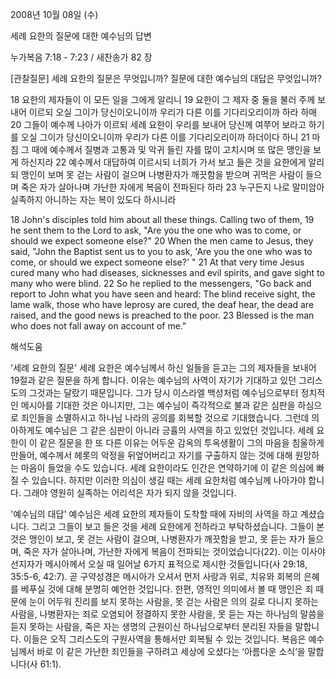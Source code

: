 2008년 10월 08일 (수)

세례 요한의 질문에 대한 예수님의 답변



누가복음 7:18 - 7:23 / 새찬송가 82 장


[관찰질문]
세례 요한의 질문은 무엇입니까? 
질문에 대한 예수님의 대답은 무엇입니까? 

18 요한의 제자들이 이 모든 일을 그에게 알리니 
19 요한이 그 제자 중 둘을 불러 주께 보내어 이르되 오실 그이가 당신이오니이까 우리가 다른 이를 기다리오리이까 하라 하매 
20 그들이 예수께 나아가 이르되 세례 요한이 우리를 보내어 당신께 여쭈어 보라고 하기를 오실 그이가 당신이오니이까 우리가 다른 이를 기다리오리이까 하더이다 하니 
21 마침 그 때에 예수께서 질병과 고통과 및 악귀 들린 자를 많이 고치시며 또 많은 맹인을 보게 하신지라 
22 예수께서 대답하여 이르시되 너희가 가서 보고 들은 것을 요한에게 알리되 맹인이 보며 못 걷는 사람이 걸으며 나병환자가 깨끗함을 받으며 귀먹은 사람이 들으며 죽은 자가 살아나며 가난한 자에게 복음이 전파된다 하라 
23 누구든지 나로 말미암아 실족하지 아니하는 자는 복이 있도다 하시니라 

18 John's disciples told him about all these things. Calling two of them, 
19 he sent them to the Lord to ask, "Are you the one who was to come, or should we expect someone else?" 
20 When the men came to Jesus, they said, "John the Baptist sent us to you to ask, 'Are you the one who was to come, or should we expect someone else?' " 
21 At that very time Jesus cured many who had diseases, sicknesses and evil spirits, and gave sight to many who were blind. 
22 So he replied to the messengers, "Go back and report to John what you have seen and heard: The blind receive sight, the lame walk, those who have leprosy are cured, the deaf hear, the dead are raised, and the good news is preached to the poor. 
23 Blessed is the man who does not fall away on account of me."

해석도움





'세례 요한의 질문'
 세례 요한은 예수님께서 하신 일들을 듣고는 그의 제자들을 보내어 19절과 같은 질문을 하게 합니다. 이유는 예수님의 사역이 자기가 기대하고 있던 그리스도의 그것과는 달랐기 때문입니다. 그가 당시 이스라엘 백성처럼 예수님으로부터 정치적인 메시아를 기대한 것은 아니지만, 그는 예수님이 즉각적으로 불과 같은 심판을 하심으로 죄인들을 소멸하시고 하나님 나라의 공의를 회복할 것으로 기대했습니다. 그런데 의아하게도 예수님은 그 같은 심판이 아니라 긍휼의 사역을 하고 있었던 것입니다. 세례 요한이 이 같은 질문을 한 또 다른 이유는 어두운 감옥의 투옥생활이 그의 마음을 침울하게 만들어, 예수께서 헤롯의 악정을 뒤엎어버리고 자기를 구출하지 않는 것에 대해 원망하는 마음이 들었을 수도 있습니다. 세례 요한이라도 인간은 연약하기에 이 같은 의심에 빠질 수 있습니다. 하지만 이러한 의심이 생길 때는 세례 요한처럼 예수님께 나아가야 합니다. 그래야 영원히 실족하는 어리석은 자가 되지 않을 것입니다.           

'예수님의 대답'
 예수님은 세례 요한의 제자들이 도착할 때에 자비의 사역을 하고 계셨습니다. 그리고 그들이 보고 들은 것을 세례 요한에게 전하라고 부탁하셨습니다. 그들이 본 것은 맹인이 보고, 못 걷는 사람이 걸으며, 나병환자가 깨끗함을 받고, 못 듣는 자가 들으며, 죽은 자가 살아나며, 가난한 자에게 복음이 전파되는 것이었습니다(22). 이는 이사야 선지자가 메시아께서 오실 때 일어날 6가지 표적으로 제시한 것들입니다(사 29:18, 35:5-6, 42:7). 곧 구약성경은 메시아가 오셔서 먼저 사랑과 위로, 치유와 회복의 은혜를 베푸실 것에 대해 분명히 예언한 것입니다. 한편, 영적인 의미에서 볼 때 맹인은 죄 때문에 눈이 어두워 진리를 보지 못하는 사람을, 못 걷는 사람은 의의 길로 다니지 못하는 사람을, 나병환자는 죄로 오염되어 정결하지 못한 사람을, 못 듣는 자는 하나님의 말씀을 듣지 못하는 사람을, 죽은 자는 생명의 근원이신 하나님으로부터 분리된 자들을 말합니다. 이들은 오직 그리스도의 구원사역을 통해서만 회복될 수 있는 것입니다. 복음은 예수님께서 바로 이 같은 가난한 죄인들을 구하려고 세상에 오셨다는 ‘아름다운 소식’을 말합니다(사 61:1).
